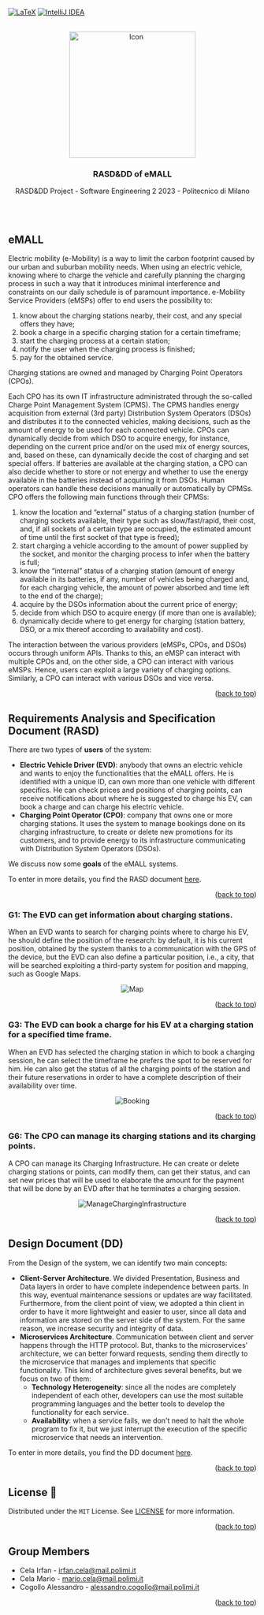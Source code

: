 <a name="readme-top"></a>

[![LaTeX](https://img.shields.io/badge/latex-%23008080.svg?style=for-the-badge&logo=latex&logoColor=white)](https://www.latex-project.org)
[![IntelliJ IDEA](https://img.shields.io/badge/IntelliJIDEA-000000.svg?style=for-the-badge&logo=intellij-idea&logoColor=white)](https://www.jetbrains.com/idea/)

<!-- PROJECT LOGO -->
<br />
<div align="center">
  <a href="https://github.com/MarioCela/RASD_DD_eMALL_SE2">
    <img src="Images/EVIcon.png" alt="Icon" width="256">
  </a>

<h3 align="center">RASD&DD of eMALL</h3>

  <p align="center">
    RASD&amp;DD Project - Software Engineering 2 2023 - Politecnico di Milano
    <br />
    <br />
  </p>
  <br />
</div>

<!-- ABOUT THE PROJECT -->
## eMALL

Electric mobility (e-Mobility) is a way to limit the carbon footprint caused by our urban and suburban mobility needs. 
When using an electric vehicle, knowing where to charge the vehicle and carefully planning the charging process in such
a way that it introduces minimal interference and constraints on our daily schedule is of paramount importance. 
e-Mobility Service Providers (eMSPs) offer to end users the possibility to:

1. know about the charging stations nearby, their cost, and any special offers they have;
2. book a charge in a specific charging station for a certain timeframe;
3. start the charging process at a certain station;
4. notify the user when the charging process is finished;
5. pay for the obtained service.

Charging stations are owned and managed by Charging Point Operators (CPOs).

Each CPO has its own IT infrastructure administrated through the so-called Charge Point Management System (CPMS). 
The CPMS handles energy acquisition from external (3rd party) Distribution System Operators (DSOs) and distributes 
it to the connected vehicles, making decisions, such as the amount of energy to be used for each connected vehicle. 
CPOs can dynamically decide from which DSO to acquire energy, for instance, depending on the current price 
and/or on the used mix of energy sources, and, based on these, can dynamically decide the cost of charging 
and set special offers. If batteries are available at the charging station, a CPO can also decide whether 
to store or not energy and whether to use the energy available in the batteries instead of acquiring it from DSOs. 
Human operators can handle these decisions manually or automatically by CPMSs. 
CPO offers the following main functions through their CPMSs:

1. know the location and “external” status of a charging station (number of charging sockets
   available, their type such as slow/fast/rapid, their cost, and, if all sockets of a certain type are
   occupied, the estimated amount of time until the first socket of that type is freed);
2. start charging a vehicle according to the amount of power supplied by the socket, and monitor
   the charging process to infer when the battery is full;
3. know the “internal” status of a charging station (amount of energy available in its batteries, if
   any, number of vehicles being charged and, for each charging vehicle, the amount of power absorbed and time left to the end of the charge);
4. acquire by the DSOs information about the current price of energy;
5. decide from which DSO to acquire energy (if more than one is available);
6. dynamically decide where to get energy for charging (station battery, DSO, or a mix thereof
   according to availability and cost).

The interaction between the various providers (eMSPs, CPOs, and DSOs) occurs through uniform APIs. 
Thanks to this, an eMSP can interact with multiple CPOs and, on the other side, a CPO can interact with various eMSPs. 
Hence, users can exploit a large variety of charging options. Similarly, a CPO can interact with various DSOs and vice versa.

<p align="right">(<a href="#readme-top">back to top</a>)</p>

## Requirements Analysis and Specification Document (RASD)

There are two types of **users** of the system:

* **Electric Vehicle Driver (EVD)**: anybody that owns an electric vehicle and wants to enjoy the functionalities that the eMALL
offers. He is identified with a unique ID, can own more than one vehicle with different specifics. 
He can check prices and positions of charging points, can receive notifications about where he is suggested to charge his
EV, can book a charge and can charge his electric vehicle.
* **Charging Point Operator (CPO)**: company that owns one or more charging stations. It uses the system to manage bookings
done on its charging infrastructure, to create or delete new promotions for its customers, and to provide energy to its infrastructure
communicating with Distribution System Operators (DSOs).

We discuss now some **goals** of the eMALL systems.

To enter in more details, you find the RASD document [here](DeliveryFolder/RASD2.pdf).

<p align="right">(<a href="#readme-top">back to top</a>)</p>

### G1: The EVD can get information about charging stations.

When an EVD wants to search for charging points where to charge his EV, he should define the position of the research:
by default, it is his current position, obtained by the system thanks to a communication with the GPS of the device, 
but the EVD can also define a particular position, i.e., a city, that will be searched exploiting a third-party system
for position and mapping, such as Google Maps.

<p align="center">
  <img src="Images/mock2.png" alt="Map"/>
</p>

<p align="right">(<a href="#readme-top">back to top</a>)</p>

### G3: The EVD can book a charge for his EV at a charging station for a specified time frame.

When an EVD has selected the charging station in which to book a charging session, he can select the timeframe he prefers
the spot to be reserved for him. He can also get the status of all the charging points of the station and their future
reservations in order to have a complete description of their availability over time.

<p align="center">
  <img src="Images/mock3.png" alt="Booking"/>
</p>

<p align="right">(<a href="#readme-top">back to top</a>)</p>

### G6: The CPO can manage its charging stations and its charging points.

A CPO can manage its Charging Infrastructure. He can create or delete charging stations or points, can modify them,
can get their status, and can set new prices that will be used to elaborate the amount for the payment that will be
done by an EVD after that he terminates a charging session.

<p align="center">
  <img src="Images/mock7.png" alt="ManageChargingInfrastructure"/>
</p>

<p align="right">(<a href="#readme-top">back to top</a>)</p>

## Design Document (DD)

From the Design of the system, we can identify two main concepts:

* **Client-Server Architecture**. We divided Presentation, Business and Data layers in order to have complete independence
between parts. In this way, eventual maintenance sessions or updates are way facilitated. Furthermore, from the
client point of view, we adopted a thin client in order to have it more lightweight and easier to user, since all
data and information are stored on the server side of the system. For the same reason, we increase security and integrity
of data.
* **Microservices Architecture**. Communication between client and server happens through the HTTP protocol. But, thanks to 
the microservices' architecture, we can better forward requests, sending them directly to the microservice
that manages and implements that specific functionality.
This kind of architecture gives several benefits, but we focus on two of them:
  * **Technology Heterogeneity**: since all the nodes are completely independent of each other, developers can use the most
  suitable programming languages and the better tools to develop the functionality for each service.
  * **Availability**: when a service fails, we don't need to halt the whole program to fix it, but we just interrupt the
  execution of the specific microservice that needs an intervention.

To enter in more details, you find the DD document [here](DeliveryFolder/DD1.pdf).

<p align="right">(<a href="#readme-top">back to top</a>)</p>

<!-- LICENSE -->
## License 📄

Distributed under the `MIT` License. See [LICENSE](LICENSE) for more information.

<p align="right">(<a href="#readme-top">back to top</a>)</p>

<!-- CONTACT -->
## Group Members

* Cela Irfan - irfan.cela@mail.polimi.it
* Cela Mario - mario.cela@mail.polimi.it
* Cogollo Alessandro - alessandro.cogollo@mail.polimi.it

<p align="right">(<a href="#readme-top">back to top</a>)</p>
